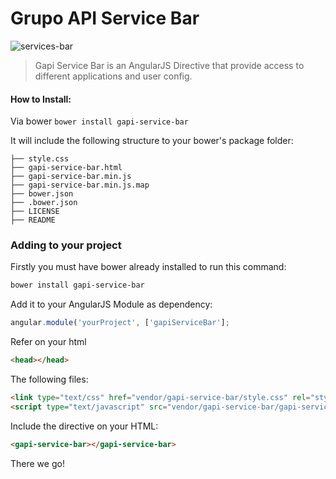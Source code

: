 # Grupo API Service Bar
![services-bar](http://s18.postimg.org/iw6ho7eah/image.gif)
> Gapi Service Bar is an AngularJS Directive that provide access to different applications and user config.

#### How to Install:

Via bower
``` bower install gapi-service-bar ```

It will include the following structure to your bower's package folder:

```
├── style.css
├── gapi-service-bar.html
├── gapi-service-bar.min.js
├── gapi-service-bar.min.js.map
├── bower.json
├── .bower.json
├── LICENSE
├── README
```

### Adding to your project

Firstly you must have bower already installed to run this command:
```sh
bower install gapi-service-bar
```

Add it to your AngularJS Module as dependency:
``` javascript
angular.module('yourProject', ['gapiServiceBar'];
```

Refer on your html
``` html
<head></head>
```
The following files:

``` html
<link type="text/css" href="vendor/gapi-service-bar/style.css" rel="stylesheet" /> 
<script type="text/javascript" src="vendor/gapi-service-bar/gapi-service-bar.min.js"></script>
```

Include the directive on your HTML:
``` html
<gapi-service-bar></gapi-service-bar>
```

There we go!
